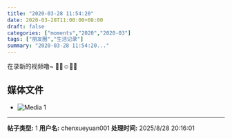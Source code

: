 ```yaml
---
title: "2020-03-28 11:54:20"
date: 2020-03-28T11:00:00+08:00
draft: false
categories: ["moments","2020","2020-03"]
tags: ["朋友圈","生活记录"]
summary: "2020-03-28 11:54:20..."
---
```


在录新的视频噜~
🤗😍☺️🥰😘

## 媒体文件

- ![Media 1](/Moments/photos/2020-03-28/202003281154200.jpg)

---

**帖子类型:** 1
**用户名:** chenxueyuan001
**处理时间:** 2025/8/28 20:16:01